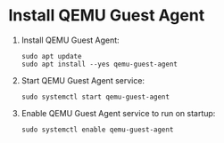 # Install QEMU Guest Agent

1. Install QEMU Guest Agent:

    ```shell
    sudo apt update
    sudo apt install --yes qemu-guest-agent
    ```

2. Start QEMU Guest Agent service:

    ```shell
    sudo systemctl start qemu-guest-agent
    ```

3. Enable QEMU Guest Agent service to run on startup:

    ```shell
    sudo systemctl enable qemu-guest-agent
    ```
